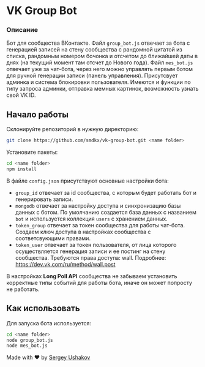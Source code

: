 # VK Group Bot
### Описание

Бот для сообщества ВКонтакте. Файл ```group_bot.js``` отвечает за бота с генерацией записей на стену сообщества с рандомной цитатой из списка, рандомным номером бочонка и отсчетом до ближайшей даты в днях (на текущий момент там отсчет до Нового года). Файл ```mes_bot.js``` отвечает уже за чат-бота, через него можно управлять первым ботом для ручной генерации записи (панель управления). Присутсвует админка и система блокировки пользователя. Имеются и функции по типу запроса админки, отправка мемных картинок, возможность узнать свой VK ID.

## Начало работы

Склонируйте репозиторий в нужную директорию: 

```sh
git clone https://github.com/smdkx/vk-group-bot.git <name folder>
```

Установите пакеты:

```sh
cd <name folder>
npm install
```

В файле ```config.json``` присутствуют основные настройки бота:

- ```group_id``` отвечает за id сообщества, с которым будет работать бот и генерировать записи.
- ```mongodb``` отвечает за настройку доступа и синхронизацию базы данных с ботом. По умолчанию создается база данных с названием ```bot``` и используется коллекция ```users``` с хранением данных.
- ```token_group``` отвечает за токен сообщества для работы чат-бота. Создаем ключ доступа в настройках сообщества с соответсвующими правами.
- ```token_user``` отвечает за токен пользователя, от лица которого осуществляется генерация записи и ее постинг на стену сообщества. Требуются права доступа: wall. Подробнее: https://dev.vk.com/ru/method/wall.post

В настройках **Long Poll API** сообщества не забываем установить корректные типы событий для работы бота, иначе он может попросту не работать.

## Как использовать

Для запуска бота используется:

```sh
cd <name folder>
node group_bot.js
node mes_bot.js
```

Made with ❤️ by [Sergey Ushakov](https://github.com/smdkx)
